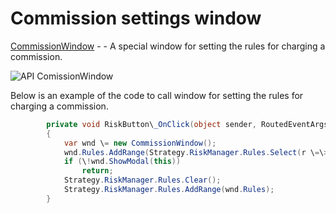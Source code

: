 # Commission settings window

[CommissionWindow](../api/StockSharp.Xaml.CommissionWindow.html) \- \- A special window for setting the rules for charging a commission. 

![API ComissionWindow](~/images/API_ComissionWindow.png)

Below is an example of the code to call window for setting the rules for charging a commission. 

```cs
		private void RiskButton\_OnClick(object sender, RoutedEventArgs e)
		{
			var wnd \= new CommissionWindow();
			wnd.Rules.AddRange(Strategy.RiskManager.Rules.Select(r \=\> r.Clone()));
			if (\!wnd.ShowModal(this))
				return;
			Strategy.RiskManager.Rules.Clear();
			Strategy.RiskManager.Rules.AddRange(wnd.Rules);
		}
	  				
```
